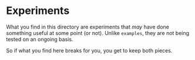 # Experiments

What you find in this directory are experiments that *may* have done something
useful at some point (or not). Unlike `examples`, they are not being tested on
an ongoing basis.

So if what you find here breaks for you, you get to keep both pieces.
